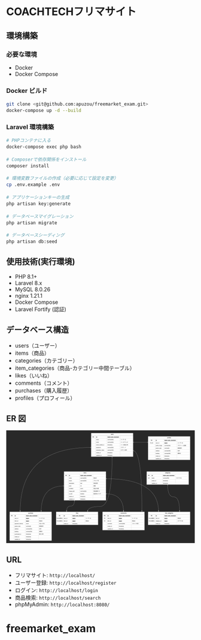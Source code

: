 # COACHTECHフリマサイト

## 環境構築

### 必要な環境

- Docker
- Docker Compose

### Docker ビルド

```bash
git clone <git@github.com:apuzou/freemarket_exam.git>
docker-compose up -d --build
```

### Laravel 環境構築

```bash
# PHPコンテナに入る
docker-compose exec php bash

# Composerで依存関係をインストール
composer install

# 環境変数ファイルの作成（必要に応じて設定を変更）
cp .env.example .env

# アプリケーションキーの生成
php artisan key:generate

# データベースマイグレーション
php artisan migrate

# データベースシーディング
php artisan db:seed
```

## 使用技術(実行環境)

- PHP 8.1+
- Laravel 8.x
- MySQL 8.0.26
- nginx 1.21.1
- Docker Compose
- Laravel Fortify (認証)

## データベース構造

- users（ユーザー）
- items（商品）
- categories（カテゴリー）
- item_categories（商品-カテゴリー中間テーブル）
- likes（いいね）
- comments（コメント）
- purchases（購入履歴）
- profiles（プロフィール）

## ER 図

![ER図](/freemarket_exam_er.png)

## URL

- フリマサイト: `http://localhost/`
- ユーザー登録: `http://localhost/register`
- ログイン: `http://localhost/login`
- 商品検索: `http://localhost/search`
- phpMyAdmin: `http://localhost:8080/`



# freemarket_exam
